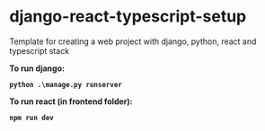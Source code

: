 # django-react-typescript-setup
Template for creating a web project with django, python, react and typescript stack

<b> To run django: 

`python .\manage.py runserver`

<b> To run react (in frontend folder): 

`npm run dev`
